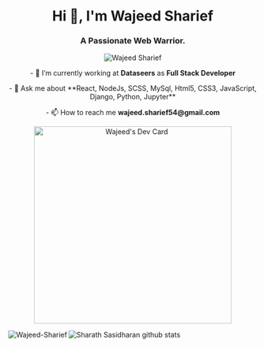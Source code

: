 <h1 align="center">Hi 👋, I'm Wajeed Sharief</h1>
<h3 align="center">A Passionate Web Warrior.</h3>

<p align="center"> <img src="https://komarev.com/ghpvc/?username=Wajeed98" alt="Wajeed Sharief" /> </p>
<p align="center">
- 🔭 I’m currently working at <strong>Dataseers</strong> as <strong>Full Stack Developer</strong>
<p align="center">
- 💬 Ask me about **React, NodeJs, SCSS, MySql, Html5, CSS3, JavaScript, Django, Python, Jupyter**
<p align="center">
- 📫 How to reach me <strong>wajeed.sharief54@gmail.com</strong>
</p>

<p align="center">
<a href="https://app.daily.dev/Wajeed98"><img src="https://api.daily.dev/devcards/6ab1507aa89c46159e5095d207cff407.png?r=tzo" width="400" alt="Wajeed's Dev Card"/></a>
</p>

<p><img align="left" src="https://github-readme-stats.vercel.app/api/top-langs/?username=Wajeed98" alt="Wajeed-Sharief" /></p>


![Sharath Sasidharan github stats](https://github-readme-stats.vercel.app/api?username=Wajeed98&show_icons=true&theme=radical)
